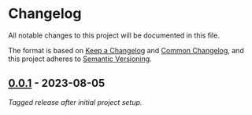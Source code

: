 # Changelog

All notable changes to this project will be documented in this file.

The format is based on [Keep a Changelog](https://keepachangelog.com/en/1.1.0/)
and [Common Changelog](https://common-changelog.org/), and this project adheres
to [Semantic Versioning](https://semver.org/spec/v2.0.0.html).

## [0.0.1] - 2023-08-05

_Tagged release after initial project setup._

[0.0.1]: https://github.com/Reun-Media/company-website/releases/tag/0.0.1
